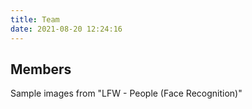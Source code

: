 ```yaml
---
title: Team
date: 2021-08-20 12:24:16
---
```


## Members

<section class="gallery" id="team-gallery">
  <gallery-item face="/assets/team/face1.png" name="Rintaro Shimojo"></gallery-item>
  <gallery-item face="/assets/team/face2.png" name="Ayumu Hyodo"></gallery-item>
  <gallery-item face="/assets/team/face3.png" name="Rintaro Shimojo"></gallery-item>
  <gallery-item face="/assets/team/face4.png" name="Ayumu Hyodo"></gallery-item>
  <gallery-item face="/assets/team/face5.png" name="Rintaro Shimojo"></gallery-item>
  <gallery-item face="/assets/team/face6.png" name="Ayumu Hyodo"></gallery-item>
  <gallery-item face="/assets/team/face7.png" name="Rintaro Shimojo"></gallery-item>
  <gallery-item face="/assets/team/face8.png" name="Ayumu Hyodo"></gallery-item>
</section>

<script>
const transforms = {
  // top
  0: 'translateY(-100%)',
  // right
  1: 'translateX(100%)',
  // bottom
  2: 'translateY(100%)',
  // left
  3: 'translateX(-100%)',
}
Vue.component('gallery-item', {
  props: {
    face: String,
    name: String
  },
  template: `
<div class="gallery-item" @mouseenter="enter" @mouseleave="leave" ref="item">
  <div class="face" :style="{ backgroundImage: \`url('\${face}')\` }">
    <div class="sushi" ref="sushi">
      <img src="/assets/team/sushi/maguro.svg" />
      Maguro
    </div>
  </div>
  <h3>\{\{ name \}\}</h3>
  <p class="profile-bio">
    College of Arts and Sciences, Year 1
  </p>
  <p class="profile-bio">
    Appeared in wiki draft
  </p>
  <p class="profile-voice">
    Figma no default ni haitte itayo.<br />
    I think dogs are as cute as cats.
  </p>
</div>
`,
  methods: {
    enter(e) {
      this.animate(e)
    },
    leave(e) {
      this.animate(e, true)
    },
    animate(e, isReverse = false) {
      const rect = this.$refs.item.getBoundingClientRect()
      const distances = [e.offsetY, rect.width - e.offsetX, rect.height - e.offsetY, e.offsetX]
      const edge = distances.indexOf(Math.min(...distances))
      // if we use `reverse` option, easing will also be reversed, and the animation will be awkward.
      const transition = !isReverse ? [transforms[edge], 'none'] : ['none', transforms[edge]]
      this.$refs.sushi.animate({
        transform: transition
      }, {
        duration: 500,
        easing: 'ease',
        fill: 'forwards'
      })
    }
  }
})
new Vue({ el: '#team-gallery' })
</script>

Sample images from "LFW - People (Face Recognition)"
